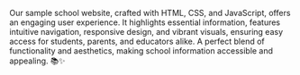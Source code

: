 Our sample school website, crafted with HTML, CSS, and JavaScript, offers an engaging user experience. It highlights essential information, features intuitive navigation, responsive design, and vibrant visuals, ensuring easy access for students, parents, and educators alike. A perfect blend of functionality and aesthetics, making school information accessible and appealing. 📚✨
